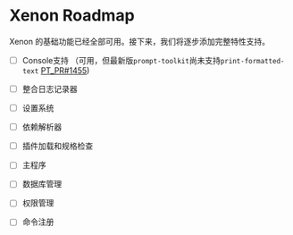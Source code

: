 # Xenon Roadmap

Xenon 的基础功能已经全部可用。接下来，我们将逐步添加完整特性支持。

- [ ] Console支持 （可用，但最新版`prompt-toolkit`尚未支持`print-formatted-text` [PT_PR#1455](https://github.com/prompt-toolkit/python-prompt-toolkit/pull/1455))
- [ ] 整合日志记录器
- [ ] 设置系统
- [ ] 依赖解析器
- [ ] 插件加载和规格检查
- [ ] 主程序
- [ ] 数据库管理
- [ ] 权限管理
- [ ] 命令注册

